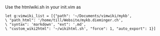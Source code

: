 Use the htmlwiki.sh in your init.vim as
```
let g:vimwiki_list = [{"path": '~/Documents/vimwiki/mykb',
\ "path_html": '/home/till/Website/mykb.dieminger.ch', 
\ "syntax": 'markdown', "ext": '.md',
\ "custom_wiki2html": '~/wikihtml.sh', "force": 1, "auto_export": 1}]
```
